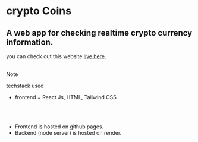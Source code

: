 # crypto Coins

## A web app for checking realtime crypto currency information.

you can check out this website [live here](https://heal333.github.io/cryptoCoins/).
<br/>
<br/>

> [!NOTE]
> techstack used

-   frontend = React Js, HTML, Tailwind CSS

    <br/>
    <br/>

*   Frontend is hosted on github pages.
*   Backend (node server) is hosted on render.
